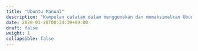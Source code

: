```yaml
---
title: "Ubuntu Manual"
description: "Kumpulan catatan dalam menggunakan dan memaksimalkan Ubuntu"
date: 2020-01-28T00:34:39+09:00
draft: false
weight: 1
collapsible: false
---
```


